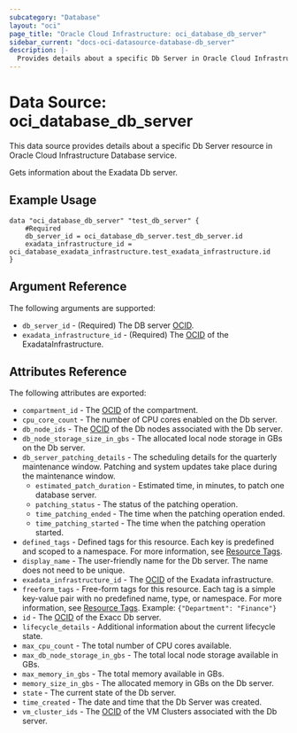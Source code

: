 ```yaml
---
subcategory: "Database"
layout: "oci"
page_title: "Oracle Cloud Infrastructure: oci_database_db_server"
sidebar_current: "docs-oci-datasource-database-db_server"
description: |-
  Provides details about a specific Db Server in Oracle Cloud Infrastructure Database service
---
```


# Data Source: oci_database_db_server
This data source provides details about a specific Db Server resource in Oracle Cloud Infrastructure Database service.

Gets information about the Exadata Db server.


## Example Usage

```hcl
data "oci_database_db_server" "test_db_server" {
	#Required
	db_server_id = oci_database_db_server.test_db_server.id
	exadata_infrastructure_id = oci_database_exadata_infrastructure.test_exadata_infrastructure.id
}
```

## Argument Reference

The following arguments are supported:

* `db_server_id` - (Required) The DB server [OCID](https://docs.cloud.oracle.com/iaas/Content/General/Concepts/identifiers.htm).
* `exadata_infrastructure_id` - (Required) The [OCID](https://docs.cloud.oracle.com/iaas/Content/General/Concepts/identifiers.htm) of the ExadataInfrastructure.


## Attributes Reference

The following attributes are exported:

* `compartment_id` - The [OCID](https://docs.cloud.oracle.com/iaas/Content/General/Concepts/identifiers.htm) of the compartment.
* `cpu_core_count` - The number of CPU cores enabled on the Db server.
* `db_node_ids` - The [OCID](https://docs.cloud.oracle.com/iaas/Content/General/Concepts/identifiers.htm) of the Db nodes associated with the Db server. 
* `db_node_storage_size_in_gbs` - The allocated local node storage in GBs on the Db server.
* `db_server_patching_details` - The scheduling details for the quarterly maintenance window. Patching and system updates take place during the maintenance window. 
	* `estimated_patch_duration` - Estimated time, in minutes, to patch one database server.
	* `patching_status` - The status of the patching operation.
	* `time_patching_ended` - The time when the patching operation ended.
	* `time_patching_started` - The time when the patching operation started.
* `defined_tags` - Defined tags for this resource. Each key is predefined and scoped to a namespace. For more information, see [Resource Tags](https://docs.cloud.oracle.com/iaas/Content/General/Concepts/resourcetags.htm). 
* `display_name` - The user-friendly name for the Db server. The name does not need to be unique.
* `exadata_infrastructure_id` - The [OCID](https://docs.cloud.oracle.com/iaas/Content/General/Concepts/identifiers.htm) of the Exadata infrastructure.
* `freeform_tags` - Free-form tags for this resource. Each tag is a simple key-value pair with no predefined name, type, or namespace. For more information, see [Resource Tags](https://docs.cloud.oracle.com/iaas/Content/General/Concepts/resourcetags.htm).  Example: `{"Department": "Finance"}` 
* `id` - The [OCID](https://docs.cloud.oracle.com/iaas/Content/General/Concepts/identifiers.htm) of the Exacc Db server.
* `lifecycle_details` - Additional information about the current lifecycle state.
* `max_cpu_count` - The total number of CPU cores available.
* `max_db_node_storage_in_gbs` - The total local node storage available in GBs.
* `max_memory_in_gbs` - The total memory available in GBs.
* `memory_size_in_gbs` - The allocated memory in GBs on the Db server.
* `state` - The current state of the Db server.
* `time_created` - The date and time that the Db Server was created.
* `vm_cluster_ids` - The [OCID](https://docs.cloud.oracle.com/iaas/Content/General/Concepts/identifiers.htm) of the VM Clusters associated with the Db server. 

